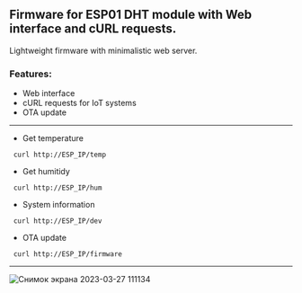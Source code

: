 ## Firmware for ESP01 DHT module with Web interface and cURL requests.

Lightweight firmware with minimalistic web server.

### Features:
* Web interface
* cURL requests for IoT systems
* OTA update

--------------------

* Get temperature

` curl http://ESP_IP/temp`

* Get humitidy

` curl http://ESP_IP/hum`

* System information

` curl http://ESP_IP/dev`

* OTA update

` curl http://ESP_IP/firmware`

---------------------------

![Снимок экрана 2023-03-27 111134](https://user-images.githubusercontent.com/20814332/227882581-3e58249d-9c7f-4e7b-a71b-2b8caa7af450.jpg)
